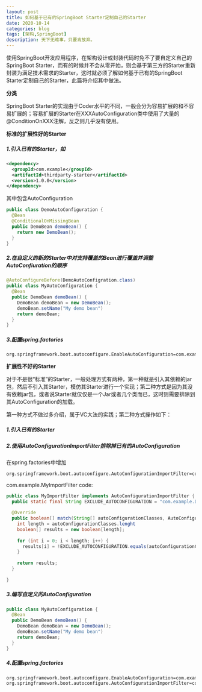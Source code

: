 ```yaml
---
layout: post
title: 如何基于已有的SpringBoot Starter定制自己的Starter
date: 2020-10-14
categories: blog
tags: [架构,SpringBoot]
description: 天下无难事，只要肯放弃。
---
```


使用SpringBoot开发应用程序，在架构设计或封装代码时免不了要自定义自己的SpringBoot Starter，而有的时候并不会从零开始，则会基于第三方的Starter重新封装为满足技术需求的Starter，这时就必须了解如何基于已有的SpringBoot Starter定制自己的Starter，此篇将介绍其中做法。

**分类**

SpringBoot Starter的实现由于Coder水平的不同，一般会分为容易扩展的和不容易扩展的；容易扩展的Starter在XXXAutoConfiguration类中使用了大量的@ConditionOnXXX注解，反之则几乎没有使用。

**标准的扩展性好的Starter**

##### 1.引入已有的Starter，如

```xml
<dependency>
  <groupId>com.example</groupId>
  <artifactId>thirdparty-starter</artifactId>
  <version>1.0.0</version>
</dependency>
```
其中包含AutoConfiguration
```java
public class DemoAutoConfiguration {
  @Bean
  @ConditionalOnMissingBean
  public DemoBean demoBean() {
    return new DemoBean();
  }
}
```

##### 2.在自定义的新的Starter中对支持覆盖的Bean进行覆盖并调整AutoConfiuration的顺序

```java
@AutoConfigureBefore(DemoAutoConfigration.class)
public class MyAutoConfiguration {
  @Bean
  public DemoBean demoBean() {
    DemoBean demoBean = new DemoBean();
    demoBean.setName("My demo bean")
    return demoBean;
  }
}
```

##### 3.配置spring.factories

```
org.springframework.boot.autoconfigure.EnableAutoConfiguration=com.example.MyAutoConfiguration
```

**扩展性不好的Starter**

对于不是很“标准”的Starter，一般处理方式有两种，第一种就是引入其依赖的jar包，然后不引入其Starter，模仿其Starter进行一个实现；第二种方式是因为其没有依赖jar包，或者说Starter就仅仅是一个Jar或者几个类而已，这时则需要排除到其AutoConfiguration的加载。

第一种方式不做过多介绍，属于VC大法的实践；第二种方式操作如下：

##### 1.引入已有的Starter

##### 2.使用AutoConfigurationImportFilter排除掉已有的AutoConfiguration

在spring.factories中增加
```
org.springframework.boot.autoconfigure.AutoConfigurationImportFilter=com.example.MyImportFilter
```

com.example.MyImportFilter code:
```java
public class MyImportFilter implements AutoConfigurationImportFilter {
  public static final String EXCLUDE_AUTOCONFIGURATION = "com.example.DemoAutoConfiguration";
  
  @Override
  public boolean[] match(String[] autoConfigurationClasses, AutoConfigurationMetadata autoConfigurationMetadata) {
    int length = autoConfigurationClasses.lenght
    boolean[] results = new boolean[length];
    
    for (int i = 0; i < length; i++) {
      results[i] = !EXCLUDE_AUTOCONFIGURATION.equals(autoConfigurationClasses[i]);
    }
    
    return results;
  }
  
}
```

##### 3.编写自定义的AutoConfiguration

```java
public class MyAutoConfiguration {
  @Bean
  public DemoBean demoBean() {
    DemoBean demoBean = new DemoBean();
    demoBean.setName("My demo bean")
    return demoBean;
  }
}
```

##### 4.配置spring.factories
```
org.springframework.boot.autoconfigure.EnableAutoConfiguration=com.example.MyAutoConfiguration
org.springframework.boot.autoconfigure.AutoConfigurationImportFilter=com.example.MyImportFilter
```
